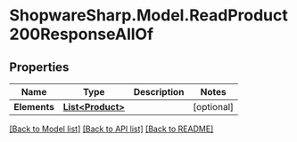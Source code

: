 # ShopwareSharp.Model.ReadProduct200ResponseAllOf

## Properties

Name | Type | Description | Notes
------------ | ------------- | ------------- | -------------
**Elements** | [**List&lt;Product&gt;**](Product.md) |  | [optional] 

[[Back to Model list]](../../README.md#documentation-for-models) [[Back to API list]](../../README.md#documentation-for-api-endpoints) [[Back to README]](../../README.md)

